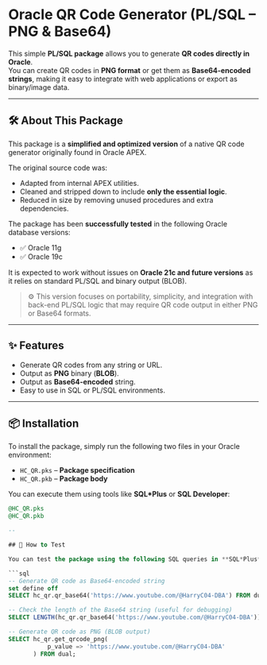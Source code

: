 # Oracle QR Code Generator (PL/SQL – PNG & Base64)

This simple **PL/SQL package** allows you to generate **QR codes directly in Oracle**.  
You can create QR codes in **PNG format** or get them as **Base64-encoded strings**, making it easy to integrate with web applications or export as binary/image data.

---

## 🛠 About This Package

This package is a **simplified and optimized version** of a native QR code generator originally found in Oracle APEX.

The original source code was:

- Adapted from internal APEX utilities.
- Cleaned and stripped down to include **only the essential logic**.
- Reduced in size by removing unused procedures and extra dependencies.

The package has been **successfully tested** in the following Oracle database versions:

- ✅ Oracle 11g  
- ✅ Oracle 19c

It is expected to work without issues on **Oracle 21c and future versions** as it relies on standard PL/SQL and binary output (BLOB).

> ⚙️ This version focuses on portability, simplicity, and integration with back-end PL/SQL logic that may require QR code output in either PNG or Base64 formats.

----

## ✨ Features

- Generate QR codes from any string or URL.
- Output as **PNG** binary (**BLOB**).
- Output as **Base64-encoded** string.
- Easy to use in SQL or PL/SQL environments.

---

## 📦 Installation

To install the package, simply run the following two files in your Oracle environment:

- `HC_QR.pks` – **Package specification**
- `HC_QR.pkb` – **Package body**

You can execute them using tools like **SQL\*Plus** or **SQL Developer**:

```sql
@HC_QR.pks
@HC_QR.pkb

--

## 🚀 How to Test

You can test the package using the following SQL queries in **SQL*Plus**, **SQL Developer**, or any Oracle-compatible SQL tool:

```sql
-- Generate QR code as Base64-encoded string
set define off
SELECT hc_qr.qr_base64('https://www.youtube.com/@HarryC04-DBA') FROM dual;

-- Check the length of the Base64 string (useful for debugging)
SELECT LENGTH(hc_qr.qr_base64('https://www.youtube.com/@HarryC04-DBA')) FROM dual;

-- Generate QR code as PNG (BLOB output)
SELECT hc_qr.get_qrcode_png(
           p_value => 'https://www.youtube.com/@HarryC04-DBA'
       ) FROM dual;
